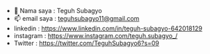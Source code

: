 - 👋 Nama saya : Teguh Subagyo
- 📫 email saya : teguhsubagyo11@gmail.com
- linkedin : https://www.linkedin.com/in/teguh-subagyo-642018129 
- instagram : https://www.instagram.com/teguh.subagyo_/
- Twitter : https://twitter.com/TeguhSubagyo6?s=09
